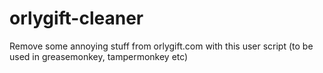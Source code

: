 # orlygift-cleaner
Remove some annoying stuff from orlygift.com with this user script (to be used in greasemonkey, tampermonkey etc)
